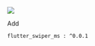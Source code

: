 [![](https://img.shields.io/pub/v/flutter_swiper.svg?color=blue)](https://pub.dev/packages/flutter_swiper)

Add

```
flutter_swiper_ms : ^0.0.1
```

